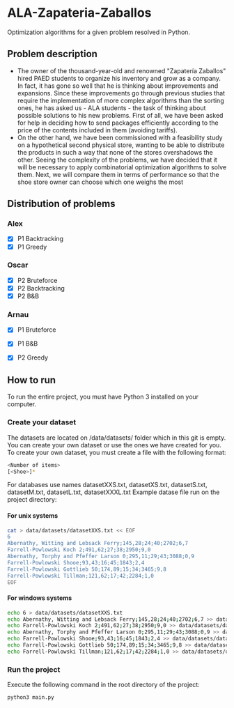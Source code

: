 # ALA-Zapateria-Zaballos
Optimization algorithms for a given problem resolved in Python.

## Problem description
 - The owner of the thousand-year-old and renowned "Zapatería Zaballos" hired PAED students to organize his inventory 
and grow as a company. In fact, it has gone so well that he is thinking about improvements and expansions. Since these 
improvements go through previous studies that require the implementation of more complex algorithms than the sorting 
ones, he has asked us - ALA students - the task of thinking about possible solutions to his new problems.
First of all, we have been asked for help in deciding how to send packages efficiently according to the price of the 
contents included in them (avoiding tariffs). <br/>
 - On the other hand, we have been commissioned with a feasibility study on a hypothetical second physical store, wanting 
to be able to distribute the products in such a way that none of the stores overshadows the other.
Seeing the complexity of the problems, we have decided that it will be necessary to apply combinatorial optimization 
algorithms to solve them. Next, we will compare them in terms of performance so that the shoe store owner can choose 
which one weighs the most

## Distribution of problems
### Alex 
  - [X] P1 Backtracking
  - [X] P1 Greedy
  
### Oscar
  - [X] P2 Bruteforce
  - [X] P2 Backtracking
  - [X] P2 B&B 

### Arnau 
  - [x] P1 Bruteforce
  - [x] P1 B&B
  - [x] P2 Greedy


## How to run 
To run the entire project, you must have Python 3 installed on your computer.
### Create your dataset
The datasets are located on /data/datasets/ folder which in this git is empty.
You can create your own dataset or use the ones we have created for you.
To create your own dataset, you must create a file with the following format:
```bash
<Number of items>
[<Shoe>]*
```
For databases use names datasetXXS.txt, datasetXS.txt, datasetS.txt, datasetM.txt, datasetL.txt, datasetXXXL.txt
Example datase file run on the project directory:
#### For unix systems
```bash
cat > data/datasets/datasetXXS.txt << EOF
6
Abernathy, Witting and Lebsack Ferry;145,28;24;40;2702;6,7
Farrell-Powlowski Koch 2;491,62;27;38;2950;9,0
Abernathy, Torphy and Pfeffer Larson 0;295,11;29;43;3088;0,9
Farrell-Powlowski Shooe;93,43;16;45;1843;2,4
Farrell-Powlowski Gottlieb 50;174,89;15;34;3465;9,8
Farrell-Powlowski Tillman;121,62;17;42;2284;1,0
EOF
```
#### For windows systems
```bash
echo 6 > data/datasets/datasetXXS.txt
echo Abernathy, Witting and Lebsack Ferry;145,28;24;40;2702;6,7 >> data/datasets/datasetXXS.txt
echo Farrell-Powlowski Koch 2;491,62;27;38;2950;9,0 >> data/datasets/datasetXXS.txt
echo Abernathy, Torphy and Pfeffer Larson 0;295,11;29;43;3088;0,9 >> data/datasets/datasetXXS.txt
echo Farrell-Powlowski Shooe;93,43;16;45;1843;2,4 >> data/datasets/datasetXXS.txt
echo Farrell-Powlowski Gottlieb 50;174,89;15;34;3465;9,8 >> data/datasets/datasetXXS.txt
echo Farrell-Powlowski Tillman;121,62;17;42;2284;1,0 >> data/datasets/datasetXXS.txt
```

### Run the project
Execute the following command in the root directory of the project:
```bash 
python3 main.py
```

